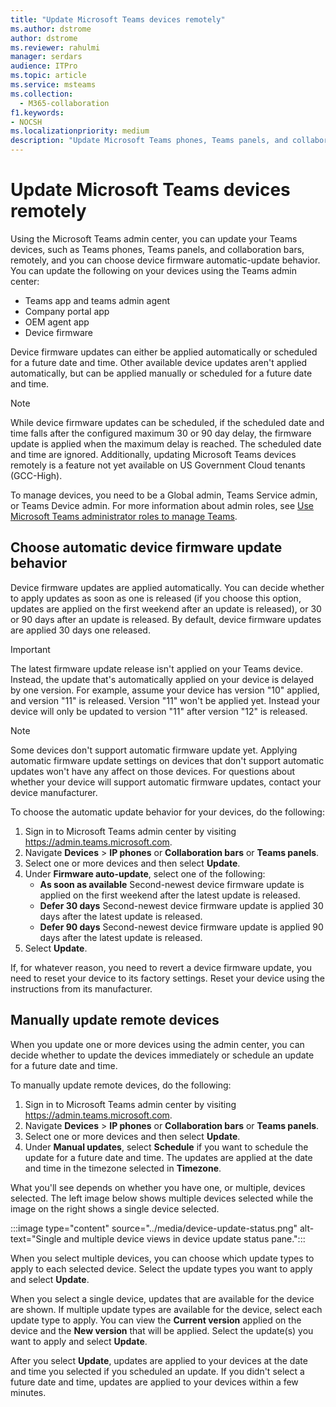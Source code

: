 ```yaml
---
title: "Update Microsoft Teams devices remotely"
ms.author: dstrome
author: dstrome
ms.reviewer: rahulmi
manager: serdars
audience: ITPro
ms.topic: article
ms.service: msteams
ms.collection: 
  - M365-collaboration
f1.keywords:
- NOCSH
ms.localizationpriority: medium
description: "Update Microsoft Teams phones, Teams panels, and collaboration bars remotely using the Teams admin center"
---
```


# Update Microsoft Teams devices remotely

Using the Microsoft Teams admin center, you can update your Teams devices, such as Teams phones, Teams panels, and collaboration bars, remotely, and you can choose device firmware automatic-update behavior. You can update the following on your devices using the Teams admin center:

- Teams app and teams admin agent
- Company portal app
- OEM agent app
- Device firmware

Device firmware updates can either be applied automatically or scheduled for a future date and time. Other available device updates aren't applied automatically, but can be applied manually or scheduled for a future date and time.

> [!NOTE]
> While device firmware updates can be scheduled, if the scheduled date and time falls after the configured maximum 30 or 90 day delay, the firmware update is applied when the maximum delay is reached. The scheduled date and time are ignored. Additionally, updating Microsoft Teams devices remotely is a feature not yet available on US Government Cloud tenants (GCC-High).

To manage devices, you need to be a Global admin, Teams Service admin, or Teams Device admin. For more information about admin roles, see [Use Microsoft Teams administrator roles to manage Teams](../using-admin-roles.md).

## Choose automatic device firmware update behavior

Device firmware updates are applied automatically. You can decide whether to apply updates as soon as one is released (if you choose this option, updates are applied on the first weekend after an update is released), or 30 or 90 days after an update is released. By default, device firmware updates are applied 30 days one released.

> [!IMPORTANT]
> The latest firmware update release isn't applied on your Teams device. Instead, the update that's automatically applied on your device is delayed by one version. For example, assume your device has version "10" applied, and version "11" is released. Version "11" won't be applied yet. Instead your device will only be updated to version "11" after version "12" is released.

> [!NOTE]
> Some devices don't support automatic firmware update yet. Applying automatic firmware update settings on devices that don't support automatic updates won't have any affect on those devices. For questions about whether your device will support automatic firmware updates, contact your device manufacturer.

To choose the automatic update behavior for your devices, do the following:

1. Sign in to Microsoft Teams admin center by visiting https://admin.teams.microsoft.com.
2. Navigate **Devices** > **IP phones** or **Collaboration bars** or **Teams panels**.
3. Select one or more devices and then select **Update**.
4. Under **Firmware auto-update**, select one of the following:
    - **As soon as available** Second-newest device firmware update is applied on the first weekend after the latest update is released.
    - **Defer 30 days** Second-newest device firmware update is applied 30 days after the latest update is released.
    - **Defer 90 days** Second-newest device firmware update is applied 90 days after the latest update is released.
5. Select **Update**.

If, for whatever reason, you need to revert a device firmware update, you need to reset your device to its factory settings. Reset your device using the instructions from its manufacturer.  

## Manually update remote devices

When you update one or more devices using the admin center, you can decide whether to update the devices immediately or schedule an update for a future date and time.

To manually update remote devices, do the following:

1. Sign in to Microsoft Teams admin center by visiting https://admin.teams.microsoft.com.
2. Navigate  **Devices** > **IP phones** or **Collaboration bars** or **Teams panels**.
3. Select one or more devices and then select **Update**.
4. Under **Manual updates**, select **Schedule** if you want to schedule the update for a future date and time. The updates are applied at the date and time in the timezone selected in **Timezone**.

What you'll see depends on whether you have one, or multiple, devices selected. The left image below shows multiple devices selected while the image on the right shows a single device selected.

:::image type="content" source="../media/device-update-status.png" alt-text="Single and multiple device views in device update status pane.":::

When you select multiple devices, you can choose which update types to apply to each selected device. Select the update types you want to apply and select **Update**.

When you select a single device, updates that are available for the device are shown. If multiple update types are available for the device, select each update type to apply. You can view the **Current version** applied on the device and the **New version** that will be applied. Select the update(s) you want to apply and select **Update**.

After you select **Update**, updates are applied to your devices at the date and time you selected if you scheduled an update. If you didn't select a future date and time, updates are applied to your devices within a few minutes.

